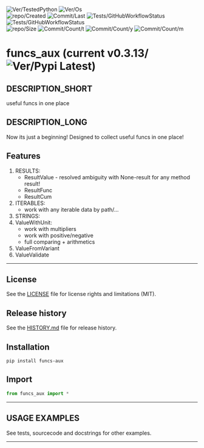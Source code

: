 ![Ver/TestedPython](https://img.shields.io/pypi/pyversions/funcs_aux)
![Ver/Os](https://img.shields.io/badge/os_development-Windows-blue)  
![repo/Created](https://img.shields.io/github/created-at/centroid457/funcs_aux)
![Commit/Last](https://img.shields.io/github/last-commit/centroid457/funcs_aux)
![Tests/GitHubWorkflowStatus](https://github.com/centroid457/funcs_aux/actions/workflows/test_linux.yml/badge.svg)
![Tests/GitHubWorkflowStatus](https://github.com/centroid457/funcs_aux/actions/workflows/test_windows.yml/badge.svg)  
![repo/Size](https://img.shields.io/github/repo-size/centroid457/funcs_aux)
![Commit/Count/t](https://img.shields.io/github/commit-activity/t/centroid457/funcs_aux)
![Commit/Count/y](https://img.shields.io/github/commit-activity/y/centroid457/funcs_aux)
![Commit/Count/m](https://img.shields.io/github/commit-activity/m/centroid457/funcs_aux)

# funcs_aux (current v0.3.13/![Ver/Pypi Latest](https://img.shields.io/pypi/v/funcs_aux?label=pypi%20latest))

## DESCRIPTION_SHORT
useful funcs in one place

## DESCRIPTION_LONG
Now its just a beginning!
Designed to collect useful funcs in one place!


## Features
1. RESULTS:  
	- ResultValue - resolved ambiguity with None-result for any method result!  
	- ResultFunc  
	- ResultCum  
2. ITERABLES:  
	- work with any iterable data by path/...  
3. STRINGS:  
4. ValueWithUnit:  
	- work with multipliers  
	- work with positive/negative  
	- full comparing + arithmetics  
5. ValueFromVariant  
6. ValueValidate  


********************************************************************************
## License
See the [LICENSE](LICENSE) file for license rights and limitations (MIT).


## Release history
See the [HISTORY.md](HISTORY.md) file for release history.


## Installation
```commandline
pip install funcs-aux
```


## Import
```python
from funcs_aux import *
```


********************************************************************************
## USAGE EXAMPLES
See tests, sourcecode and docstrings for other examples.  

********************************************************************************
